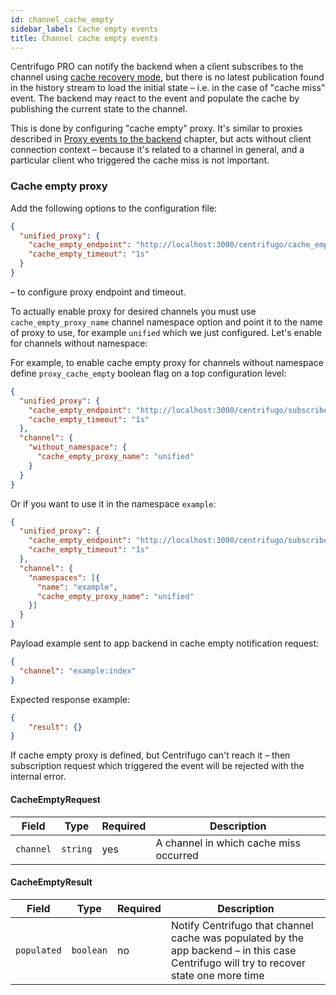 ```yaml
---
id: channel_cache_empty
sidebar_label: Cache empty events
title: Channel cache empty events
---
```


Centrifugo PRO can notify the backend when a client subscribes to the channel using [cache recovery mode](../server/cache_recovery.md), but there is no latest publication found in the history stream to load the initial state – i.e. in the case of "cache miss" event. The backend may react to the event and populate the cache by publishing the current state to the channel.

This is done by configuring "cache empty" proxy. It's similar to proxies described in [Proxy events to the backend](../server/proxy.md) chapter, but acts without client connection context – because it's related to a channel in general, and a particular client who triggered the cache miss is not important.

### Cache empty proxy

Add the following options to the configuration file:

```json
{
  "unified_proxy": {
    "cache_empty_endpoint": "http://localhost:3000/centrifugo/cache_empty",
    "cache_empty_timeout": "1s"
  }
}
```

– to configure proxy endpoint and timeout.

To actually enable proxy for desired channels you must use `cache_empty_proxy_name` channel namespace option and point it to the name of proxy to use, for example `unified` which we just configured. Let's enable for channels without namespace:

For example, to enable cache empty proxy for channels without namespace define `proxy_cache_empty` boolean flag on a top configuration level:

```json
{
  "unified_proxy": {
    "cache_empty_endpoint": "http://localhost:3000/centrifugo/subscribe",
    "cache_empty_timeout": "1s"
  },
  "channel": {
    "without_namespace": {
      "cache_empty_proxy_name": "unified"
    }
  }
}
```

Or if you want to use it in the namespace `example`:

```json
{
  "unified_proxy": {
    "cache_empty_endpoint": "http://localhost:3000/centrifugo/subscribe",
    "cache_empty_timeout": "1s"
  },
  "channel": {
    "namespaces": [{
      "name": "example",
      "cache_empty_proxy_name": "unified"
    }]
  }
}
```

Payload example sent to app backend in cache empty notification request:

```json
{
  "channel": "example:index"
}
```

Expected response example:

```json
{
    "result": {}
}
```

If cache empty proxy is defined, but Centrifugo can't reach it – then subscription request which triggered the event will be rejected with the internal error.

#### CacheEmptyRequest

| Field | Type | Required | Description |
| ------------ | -------------- | ------------ | ---- |
| `channel`         | `string`     | yes |  A channel in which cache miss occurred         |

#### CacheEmptyResult

| Field | Type | Required | Description |
| ------------ | -------------- | ------------ | ---- |
| `populated`     | `boolean`     | no | Notify Centrifugo that channel cache was populated by the app backend – in this case Centrifugo will try to recover state one more time   |
